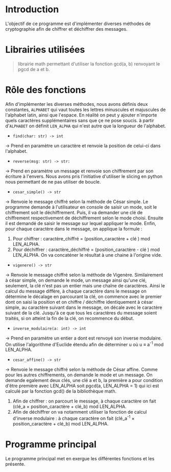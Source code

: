 # Introduction
L'objectif de ce programme est d'implémenter diverses méthodes de cryptographie afin de chiffrer et déchiffrer des messages.
# Librairies utilisées
 > librairie math permettant d'utiliser la fonction gcd(a, b) renvoyant le pgcd de a et b.
# Rôle des fonctions
Afin d'implémenter les diverses méthodes, nous avons définis deux constantes, `ALPHABET` qui vaut toutes les lettres minuscules et majuscules de l'alphabet latin, ainsi que l'espace. En réalité on peut y ajouter n'importe quels caractères supplémentaires sans que çe ne pose soucis. à partir d'`ALPHABET` on définit `LEN_ALPHA` qui n'est autre que la longueur de l'alphabet.

- `find(char: str) -> int`

-> Prend en paramètre un caractère et renvoie la position de celui-ci dans l'alphabet.

- `reverse(msg: str) -> str:`

-> Prend en paramètre un message et renvoie son chiffrement par son écriture à l'envers.
Nous avons pris l'initiative d'utiliser le slicing en python nous permettant de ne pas utiliser de boucle.

- `cesar_simple() -> str`

-> Renvoie le message chiffré selon la méthode de César simple.
Le programme demande à l'utilisateur en console de saisir un mode, soit le chiffrement soit le déchiffrement. Puis, il va demander une clé de chiffrement respectivement de déchiffrement selon le mode choisi. Ensuite il est demandé de saisir le message sur lequel appliquer le mode. Enfin, pour chaque caractère dans le message, on applique la formule :
1. Pour chiffrer : caractère_chiffré = (position_caractère + clé ) mod LEN_ALPHA. 
2. Pour déchiffrer : caractère_déchiffré = (position_caractère - clé ) mod LEN_ALPHA. 
On va concaténer le résultat à une chaine à l'origine vide.

- `vigenere() -> str`

-> Renvoie le message chiffré selon la méthode de Vigenère.
Similairement à césar simple, on demande le mode, un message ainsi qu'une clé, seulement, la clé n'est pas un entier mais une chaîne de caractères. Ainsi le calcul du message diffère, à chaque caractère dans le message on détermine le décalage en parcourant la clé, on commence avec le premier dont on saisi la position et on chiffre / déchiffre identiquement à césar simple, au caractère suivant dans le message, on décale avec le caractère suivant de la clé. Jusqu'à ce que tous les caractères du message soient traités, si on atteint la fin de la clé, on recommence du début.

- `inverse_modulaire(a: int) -> int`

-> Prend en paramètre un entier a dont est renvoyé son inverse modulaire.
On utilise l'algorithme d'Euclide étendu afin de déterminer u où u ≡ a<sup>-1</sup><sub></sub> mod LEN_ALPHA.

- `cesar_affine() -> str`

-> Renvoie le message chiffré selon la méthode de César affine.
Comme pour les autres chiffrements, on demande le mode et un message. On demande egalement deux clés, une clé a et b, la première a pour condition d'être première avec LEN_ALPHA soit pgcd(a, LEN_ALPHA = 1) qui ici est calculé par la fonction gcd() de la bibliothèque math.
1. Afin de chiffrer : on parcourt le message, à chaque caractère on fait (clé_a × position_caractère + clé_b) mod LEN_ALPHA.
2. Afin de déchiffrer on va notamment utiliser la fonction de calcul d'inverse modulaire : à chaque caractère on fait (clé_a<sup>-1</sup> × position_caractère + clé_b) mod LEN_ALPHA.
# Programme principal
Le programme principal met en exergue les différentes fonctions et les présente.